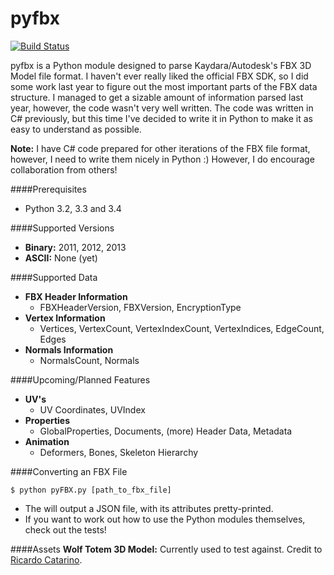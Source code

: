 pyfbx
=====
[![Build Status](https://travis-ci.org/nweedon/pyfbx.svg?branch=master)](https://travis-ci.org/nweedon/pyfbx)

pyfbx is a Python module designed to parse Kaydara/Autodesk's FBX 3D Model file format. I haven't ever really liked the official FBX SDK, so I did some work last year to figure out the most important parts of the FBX data structure. I managed to get a sizable amount of information parsed last year, however, the code wasn't very well written. The code was written in C# previously, but this time I've decided to write it in Python to make it as easy to understand as possible. 

__Note:__ I have C# code prepared for other iterations of the FBX file format, however, I need to write them nicely in Python :) However, I do encourage collaboration from others!

####Prerequisites
* Python 3.2, 3.3 and 3.4

####Supported Versions
* __Binary:__ 2011, 2012, 2013
* __ASCII:__ None (yet)

####Supported Data
* __FBX Header Information__
	* FBXHeaderVersion, FBXVersion, EncryptionType
* __Vertex Information__
	* Vertices, VertexCount, VertexIndexCount, VertexIndices, EdgeCount, Edges
* __Normals Information__
	* NormalsCount, Normals

####Upcoming/Planned Features
* __UV's__
	* UV Coordinates, UVIndex
* __Properties__
	* GlobalProperties, Documents, (more) Header Data, Metadata
* __Animation__
	* Deformers, Bones, Skeleton Hierarchy

####Converting an FBX File
```
$ python pyFBX.py [path_to_fbx_file]
```
* The will output a JSON file, with its attributes pretty-printed. 
* If you want to work out how to use the Python modules themselves, check out the tests!

####Assets
__Wolf Totem 3D Model:__ Currently used to test against. Credit to [Ricardo Catarino](https://www.linkedin.com/in/mooga24).
